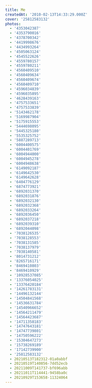 ```yaml
---
title: Me
createdAt: '2010-02-13T14:33:29.000Z'
cover: '25812583132'
photos:
  - '4353042387'
  - '4353790016'
  - '4378700342'
  - '4419998676'
  - '4434993264'
  - '4505063124'
  - '4545522626'
  - '4559780157'
  - '4559780211'
  - '4560409510'
  - '4560409634'
  - '4560409674'
  - '4560409710'
  - '4596034839'
  - '4596035895'
  - '4628439163'
  - '4757533651'
  - '4757533839'
  - '5143462178'
  - '5169987904'
  - '5175915553'
  - '5444698095'
  - '5445325180'
  - '5535325752'
  - '5887289713'
  - '6004400575'
  - '6004401769'
  - '6004944000'
  - '6004945278'
  - '6004948638'
  - '6149092187'
  - '6149642530'
  - '6149642628'
  - '6404776129'
  - '6874773921'
  - '6892031370'
  - '6892031876'
  - '6892032130'
  - '6892032368'
  - '6892033264'
  - '6892036450'
  - '6892037218'
  - '6892039310'
  - '6892044098'
  - '7038126535'
  - '7038128553'
  - '7038131585'
  - '7038137979'
  - '7038140581'
  - '8014731212'
  - '8265716171'
  - '8469410803'
  - '8469410929'
  - '10928537085'
  - '13376054025'
  - '13376420184'
  - '14261783131'
  - '14496132144'
  - '14504841568'
  - '14536631784'
  - '14540966652'
  - '14564211479'
  - '14564423687'
  - '14711358183'
  - '14747643181'
  - '14747739801'
  - '14750596222'
  - '15304647273'
  - '15738269189'
  - '17142739900'
  - '25812583132'
  - 20210513T182312-01a0abbf
  - 20210519T140856-7dd52ecb
  - 20211009T141737-bf696abb
  - 20211011T114441-9458ba0c
  - 20210929T153658-11324064
---
```

